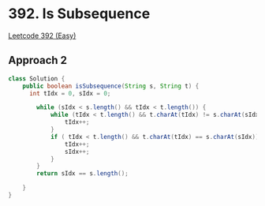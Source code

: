 # 392. Is Subsequence

[Leetcode 392 (Easy)][392]

[392]: https://leetcode.com/problems/is-subsequence/

## Approach 2

```java
class Solution {
    public boolean isSubsequence(String s, String t) {
      int tIdx = 0, sIdx = 0;

        while (sIdx < s.length() && tIdx < t.length()) {
            while (tIdx < t.length() && t.charAt(tIdx) != s.charAt(sIdx)) {
                tIdx++;
            }
            if ( tIdx < t.length() && t.charAt(tIdx) == s.charAt(sIdx)) {
                tIdx++;
                sIdx++;
            }
        }
        return sIdx == s.length();

    }
}
```